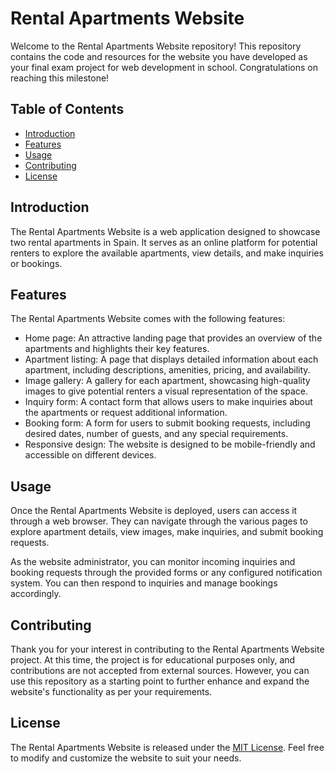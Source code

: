 # Rental Apartments Website

Welcome to the Rental Apartments Website repository! This repository contains the code and resources for the website you have developed as your final exam project for web development in school. Congratulations on reaching this milestone!

## Table of Contents

- [Introduction](#introduction)
- [Features](#features)
- [Usage](#usage)
- [Contributing](#contributing)
- [License](#license)

## Introduction

The Rental Apartments Website is a web application designed to showcase two rental apartments in Spain. It serves as an online platform for potential renters to explore the available apartments, view details, and make inquiries or bookings.

## Features

The Rental Apartments Website comes with the following features:

- Home page: An attractive landing page that provides an overview of the apartments and highlights their key features.
- Apartment listing: A page that displays detailed information about each apartment, including descriptions, amenities, pricing, and availability.
- Image gallery: A gallery for each apartment, showcasing high-quality images to give potential renters a visual representation of the space.
- Inquiry form: A contact form that allows users to make inquiries about the apartments or request additional information.
- Booking form: A form for users to submit booking requests, including desired dates, number of guests, and any special requirements.
- Responsive design: The website is designed to be mobile-friendly and accessible on different devices.

## Usage

Once the Rental Apartments Website is deployed, users can access it through a web browser. They can navigate through the various pages to explore apartment details, view images, make inquiries, and submit booking requests.

As the website administrator, you can monitor incoming inquiries and booking requests through the provided forms or any configured notification system. You can then respond to inquiries and manage bookings accordingly.

## Contributing

Thank you for your interest in contributing to the Rental Apartments Website project. At this time, the project is for educational purposes only, and contributions are not accepted from external sources. However, you can use this repository as a starting point to further enhance and expand the website's functionality as per your requirements.

## License

The Rental Apartments Website is released under the [MIT License](LICENSE). Feel free to modify and customize the website to suit your needs.

